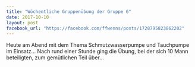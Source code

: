 ```yaml
---
title: "Wöchentliche Gruppenübung der Gruppe 6"
date: 2017-10-10
layout: post
facebook_url: "https://facebook.com/ffwenns/posts/1728795823862202"
---
```


Heute am Abend mit dem Thema Schmutzwasserpumpe und Tauchpumpe im Einsatz... Nach rund einer Stunde ging die Übung, bei der sich 10 Mann beteiligten, zum gemütlichen Teil über...